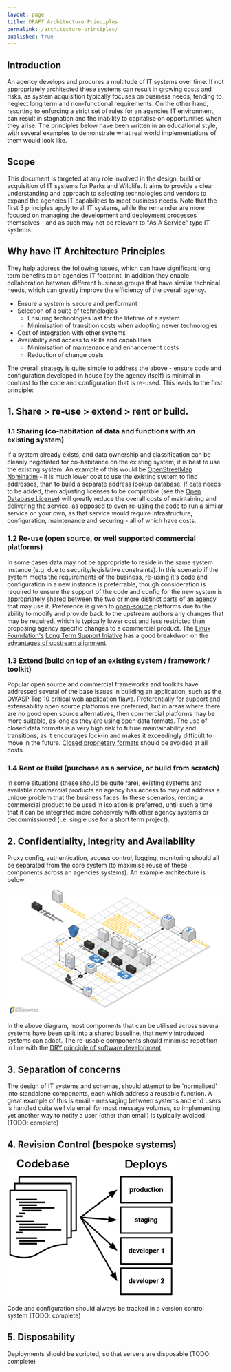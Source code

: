 ```yaml
---
layout: page
title: DRAFT Architecture Principles
permalink: /architecture-principles/
published: true
---
```


## Introduction

An agency develops and procures a multitude of IT systems over time. If not appropriately architected these systems can result in growing costs and risks, as
system acquisition typically focuses on business needs, tending to neglect long term and non-functional requirements. On the other hand, resorting to enforcing
a strict set of rules for an agencies IT environment, can result in stagnation and the inability to capitalise on opportunities when they arise. The principles below
have been written in an educational style, with several examples to demonstrate what real world implementations of them would look like.

## Scope

This document is targeted at any role involved in the design, build or acquisition of IT systems for Parks and Wildlife. It aims to provide a clear understanding and approach
to selecting technologies and vendors to expand the agencies IT capabilities to meet business needs. Note that the first 3 principles apply to all IT systems, while the remainder
are more focused on managing the development and deployment processes themselves - and as such may not be relevant to "As A Service" type IT systems.

## Why have IT Architecture Principles

They help address the following issues, which can have significant long term
benefits to an agencies IT footprint. In addition they enable collaboration between different business groups
that have similar technical needs, which can greatly improve the efficiency of the overall agency.

 * Ensure a system is secure and performant
 * Selection of a suite of technologies
   * Ensuring technologies last for the lifetime of a system
   * Minimisation of transition costs when adopting newer technologies
 * Cost of integration with other systems
 * Availability and access to skills and capabilities
   * Minimisation of maintenance and enhancement costs
   * Reduction of change costs

The overall strategy is quite simple to address the above - ensure code and configuration developed
in house (by the agency itself) is minimal in contrast to the code and configuration that is re-used.
This leads to the first principle:

## 1. Share > re-use > extend > rent or build.

### 1.1 Sharing (co-habitation of data and functions with an existing system)
If a system already exists, and data ownership and classification can be cleanly negotiated for 
co-habitance on the existing system, it is best to use the existing system. An example of this would
be [OpenStreetMap Nominatim](https://nominatim.openstreetmap.org/) - it is much lower cost to use the existing system to find addresses, than to build
a separate address lookup database. If data needs to be added, then adjusting licenses to be compatible (see the [Open Database License](http://opendatacommons.org/licenses/odbl/summary/))
will greatly reduce the overall costs of maintaining and delivering the service, as opposed to even re-using the code to 
run a similar service on your own, as that service would require infrastructure, configuration, maintenance and securing - all of
which have costs.

### 1.2 Re-use (open source, or well supported commercial platforms)
In some cases data may not be appropriate to reside in the same system instance (e.g. due to security/legislative constraints). In this scenario
if the system meets the requirements of the business, re-using it's code and configuration in a new instance is preferrable, though consideration
is required to ensure the support of the code and config for the new system is appropriately shared between the two or more distinct parts of an 
agency that may use it. Preference is given to [open-source](https://opensource.org/) platforms due to the ability to modify and provide back to the upstream authors any
changes that may be required, which is typically lower cost and less restricted than proposing agency specific changes to a commercial product.
The [Linux Foundation's](https://www.linuxfoundation.org/about) [Long Term Support Iniative](https://ltsi.linuxfoundation.org/what-is-ltsi) 
has a good breakdwon on the [advantages of upstream alignment](https://ltsi.linuxfoundation.org/what-is-ltsi/advantages-upstream-alignment).

### 1.3 Extend (build on top of an existing system / framework / toolkit)
Popular open source and commercial frameworks and toolkits have addressed several of the base issues in building an application,
such as the [OWASP](https://www.owasp.org/index.php/Main_Page) Top 10 critical web application flaws. Preferentially for support and
extensability open source platforms are preferred, but in areas where there are no good open source alternatives, then commercial
platforms may be more suitable, as long as they are using open data formats. The use of closed data formats is a very high risk to
future maintainability and transitions, as it encourages lock-in and makes it exceedingly difficult to move in the future.
[Closed proprietary formats](https://en.wikipedia.org/wiki/Proprietary_format#Closed_Proprietary_Formats) should be avoided at all costs.

### 1.4 Rent or Build (purchase as a service, or build from scratch)
In some situations (these should be quite rare), existing systems and available commercial products an agency has access to may not address a unique
problem that the business faces. In these scenarios, renting a commercial product to be used in isolation is preferred, until such a time that it can be integrated
more cohesively with other agency systems or decommissioned (i.e. single use for a short term project).

## 2. Confidentiality, Integrity and Availability
Proxy config, authentication, access control, logging, monitoring should all be separated from the core system (to maximise reuse of these components across an agencies systems).
An example architecture is below:

![Separation of Concerns](/images/separation-of-concerns.png "Separation of Concerns")

In the above diagram, most components that can be utilised across several systems have been split into a shared baseline, that newly introduced systems can adopt. The 
re-usable components should minimise repetition in line with the [DRY principle of software development](https://en.wikipedia.org/wiki/Don%27t_repeat_yourself)

## 3. Separation of concerns

The design of IT systems and schemas, should attempt to be 'normalised' into standalone components, each which address a reusable function. A great example of this is email - 
messaging between systems and end users is handled quite well via email for most message volumes, so implementing yet another way to notify a user (other than email) is typically
avoided. (TODO: complete)

## 4. Revision Control (bespoke systems)

![Codebase](/images/codebase.png "Codebase")

Code and configuration should always be tracked in a version control system (TODO: complete)

## 5. Disposability

Deployments should be scripted, so that servers are disposable (TODO: complete)